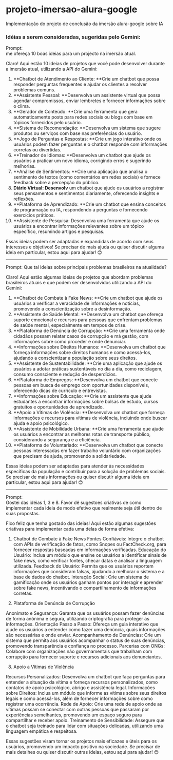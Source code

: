 # projeto-imersao-alura-google
Implementação do projeto de conclusão da imersão alura-google sobre IA

### Idéias a serem consideradas, sugeridas pelo Gemini:  

Prompt:  
me ofereça 10 boas ideias para um projecto na imersão atual.

Claro! Aqui estão 10 ideias de projetos que você pode desenvolver durante a imersão atual, utilizando a API do Gemini:  
1. **Chatbot de Atendimento ao Cliente: **Crie um chatbot que possa responder perguntas frequentes e ajudar os clientes a resolver problemas comuns.
2. **Assistente Pessoal: **Desenvolva um assistente virtual que possa agendar compromissos, enviar lembretes e fornecer informações sobre o clima.
3. **Gerador de Conteúdo: **Crie uma ferramenta que gera automaticamente posts para redes sociais ou blogs com base em tópicos fornecidos pelo usuário.
4. **Sistema de Recomendação: **Desenvolva um sistema que sugere produtos ou serviços com base nas preferências do usuário.
4. **Jogo de Perguntas e Respostas: **Crie um jogo interativo onde os usuários podem fazer perguntas e o chatbot responde com informações corretas ou divertidas.
5. **Treinador de Idiomas: **Desenvolva um chatbot que ajude os usuários a praticar um novo idioma, corrigindo erros e sugerindo melhorias.
6. **Análise de Sentimentos: **Crie uma aplicação que analisa o sentimento de textos (como comentários em redes sociais) e fornece feedback sobre a percepção do público.
7. **Diário Virtual: Desenvolv** um chatbot que ajude os usuários a registrar seus pensamentos e sentimentos diariamente, oferecendo insights e reflexões.
8. **Plataforma de Aprendizado: **Crie um chatbot que ensina conceitos de programação ou IA, respondendo a perguntas e fornecendo exercícios práticos.
9. **Assistente de Pesquisa: Desenvolva uma ferramenta que ajude os usuários a encontrar informações relevantes sobre um tópico específico, resumindo artigos e pesquisas.

Essas ideias podem ser adaptadas e expandidas de acordo com seus interesses e objetivos! Se precisar de mais ajuda ou quiser discutir alguma ideia em particular, estou aqui para ajudar! 😊

---  

Prompt: Que tal ideias sobre principais problemas brasileiros na atualidade?

Claro! Aqui estão algumas ideias de projetos que abordam problemas brasileiros atuais e que podem ser desenvolvidos utilizando a API do Gemini:

1. **Chatbot de Combate à Fake News: **Crie um chatbot que ajude os usuários a verificar a veracidade de informações e notícias, promovendo a conscientização sobre a desinformação.
2. **Assistente de Saúde Mental: **Desenvolva um chatbot que ofereça suporte emocional e recursos para pessoas que enfrentam problemas de saúde mental, especialmente em tempos de crise.
3. **Plataforma de Denúncia de Corrupção: **Crie uma ferramenta onde cidadãos possam relatar casos de corrupção e má gestão, com informações sobre como proceder e onde denunciar.
4. **Informações sobre Direitos Humanos: **Desenvolva um chatbot que forneça informações sobre direitos humanos e como acessá-los, ajudando a conscientizar a população sobre seus direitos.
5. **Assistente de Sustentabilidade: **Crie uma aplicação que ajude os usuários a adotar práticas sustentáveis no dia a dia, como reciclagem, consumo consciente e redução de desperdícios.
7. **Plataforma de Empregos: **Desenvolva um chatbot que conecte pessoas em busca de emprego com oportunidades disponíveis, oferecendo dicas de currículo e entrevistas.
8. **Informações sobre Educação: **Crie um assistente que ajude estudantes a encontrar informações sobre bolsas de estudo, cursos gratuitos e oportunidades de aprendizado.
9. **Apoio a Vítimas de Violência: **Desenvolva um chatbot que forneça informações e recursos para vítimas de violência, incluindo onde buscar ajuda e apoio psicológico.
10. **Assistente de Mobilidade Urbana: **Crie uma ferramenta que ajude os usuários a encontrar as melhores rotas de transporte público, considerando a segurança e a eficiência.
11. **Plataforma de Voluntariado: **Desenvolva um chatbot que conecte pessoas interessadas em fazer trabalho voluntário com organizações que precisam de ajuda, promovendo a solidariedade.

Essas ideias podem ser adaptadas para atender às necessidades específicas da população e contribuir para a solução de problemas sociais. Se precisar de mais informações ou quiser discutir alguma ideia em particular, estou aqui para ajudar! 😊

---  

Prompt:  
Gostei das idéias 1, 3 e 8. Favor dê sugestoes criativas de como implementar cada ideia de modo efetivo que realmente seja útil dentro de suas propostas.  

Fico feliz que tenha gostado das ideias! Aqui estão algumas sugestões criativas para implementar cada uma delas de forma efetiva:

1. Chatbot de Combate à Fake News
Fontes Confiáveis: Integre o chatbot com APIs de verificação de fatos, como Snopes ou FactCheck.org, para fornecer respostas baseadas em informações verificadas.
Educação do Usuário: Inclua um módulo que ensine os usuários a identificar sinais de fake news, como verificar fontes, checar datas e analisar a linguagem utilizada.
Feedback do Usuário: Permita que os usuários reportem informações que consideram falsas, ajudando a melhorar o sistema e a base de dados do chatbot.
Interação Social: Crie um sistema de gamificação onde os usuários ganham pontos por interagir e aprender sobre fake news, incentivando o compartilhamento de informações corretas.

3. Plataforma de Denúncia de Corrupção

Anonimato e Segurança: Garanta que os usuários possam fazer denúncias de forma anônima e segura, utilizando criptografia para proteger as informações.
Orientação Passo a Passo: Ofereça um guia interativo que ajude os usuários a entender como fazer uma denúncia, quais informações são necessárias e onde enviar.
Acompanhamento de Denúncias: Crie um sistema que permita aos usuários acompanhar o status de suas denúncias, promovendo transparência e confiança no processo.
Parcerias com ONGs: Colabore com organizações não governamentais que trabalham com corrupção para fornecer suporte e recursos adicionais aos denunciantes.

8. Apoio a Vítimas de Violência

Recursos Personalizados: Desenvolva um chatbot que faça perguntas para entender a situação da vítima e forneça recursos personalizados, como contatos de apoio psicológico, abrigo e assistência legal.
Informações sobre Direitos: Inclua um módulo que informe as vítimas sobre seus direitos legais e como acessá-los, além de fornecer informações sobre como registrar uma ocorrência.
Rede de Apoio: Crie uma rede de apoio onde as vítimas possam se conectar com outras pessoas que passaram por experiências semelhantes, promovendo um espaço seguro para compartilhar e receber apoio.
Treinamento de Sensibilidade: Assegure que o chatbot seja treinado para lidar com situações delicadas, utilizando uma linguagem empática e respeitosa.

Essas sugestões visam tornar os projetos mais eficazes e úteis para os usuários, promovendo um impacto positivo na sociedade. Se precisar de mais detalhes ou quiser discutir outras ideias, estou aqui para ajudar! 😊

